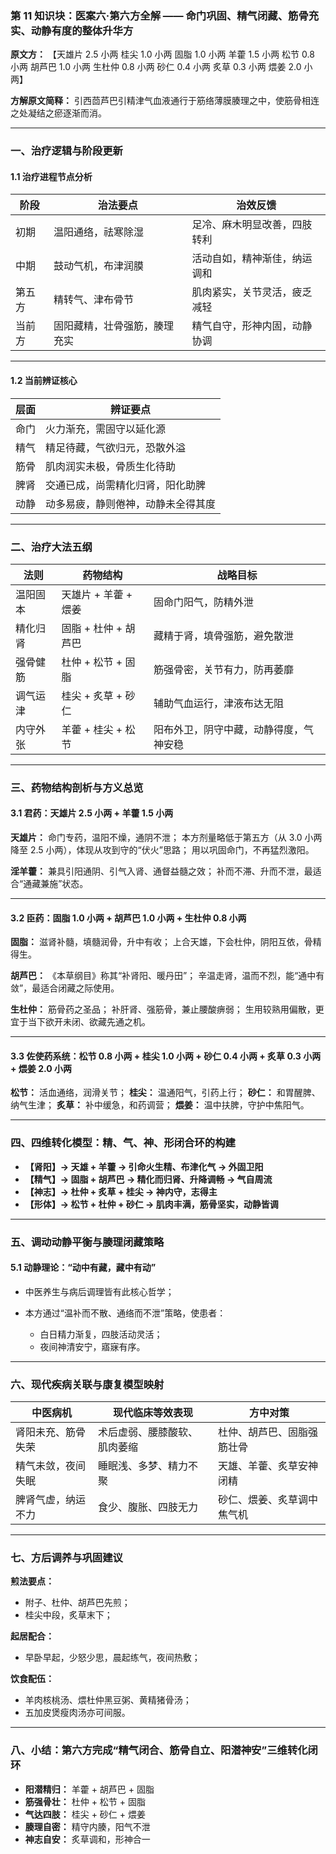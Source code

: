 ### 第 11 知识块：医案六·第六方全解 —— 命门巩固、精气闭藏、筋骨充实、动静有度的整体升华方

**原文方：**
【天雄片 2.5 小两 桂尖 1.0 小两 固脂 1.0 小两 羊藿 1.5 小两 松节 0.8 小两 胡芦巴 1.0 小两 生杜仲 0.8 小两 砂仁 0.4 小两 炙草 0.3 小两 煨姜 2.0 小两】

**方解原文简释：**
引西茴芦巴引精津气血液通行于筋络薄膜腠理之中，使筋骨相连之处凝结之瘀逐渐而消。

---

### 一、治疗逻辑与阶段更新

#### 1.1 治疗进程节点分析

| 阶段   | 治法要点                     | 治效反馈                     |
| ------ | ---------------------------- | ---------------------------- |
| 初期   | 温阳通络，祛寒除湿           | 足冷、麻木明显改善，四肢转利 |
| 中期   | 鼓动气机，布津润膜           | 活动自如，精神渐佳，纳运调和 |
| 第五方 | 精转气、津布骨节             | 肌肉紧实，关节灵活，疲乏减轻 |
| 当前方 | 固阳藏精，壮骨强筋，腠理充实 | 精气自守，形神内固，动静协调 |

---

#### 1.2 当前辨证核心

| 层面 | 辨证要点                           |
| ---- | ---------------------------------- |
| 命门 | 火力渐充，需固守以延化源           |
| 精气 | 精足待藏，气欲归元，恐散外溢       |
| 筋骨 | 肌肉润实未极，骨质生化待助         |
| 脾肾 | 交通已成，尚需精化归肾，阳化助脾   |
| 动静 | 动多易疲，静则倦神，动静未全得其度 |

---

### 二、治疗大法五纲

| 法则     | 药物结构             | 战略目标                               |
| -------- | -------------------- | -------------------------------------- |
| 温阳固本 | 天雄片 + 羊藿 + 煨姜 | 固命门阳气，防精外泄                   |
| 精化归肾 | 固脂 + 杜仲 + 胡芦巴 | 藏精于肾，填骨强筋，避免散泄           |
| 强骨健筋 | 杜仲 + 松节 + 固脂   | 筋强骨密，关节有力，防再萎靡           |
| 调气运津 | 桂尖 + 炙草 + 砂仁   | 辅助气血运行，津液布达无阻             |
| 内守外张 | 羊藿 + 桂尖 + 松节   | 阳布外卫，阴守中藏，动静得度，气神安稳 |

---

### 三、药物结构剖析与方义总览

#### 3.1 君药：天雄片 2.5 小两 + 羊藿 1.5 小两

**天雄片：**
命门专药，温阳不燥，通阴不泄；
本方剂量略低于第五方（从 3.0 小两降至 2.5 小两），体现从攻到守的“伏火”思路；
用以巩固命门，不再猛烈激阳。

**淫羊藿：**
兼具引阳通阴、引气入肾、通督益髓之效；
补而不滞、升而不泄，最适合“通藏兼施”状态。

---

#### 3.2 臣药：固脂 1.0 小两 + 胡芦巴 1.0 小两 + 生杜仲 0.8 小两

**固脂：**
滋肾补髓，填髓润骨，升中有收；
上合天雄，下会杜仲，阴阳互依，骨精得生。

**胡芦巴：**
《本草纲目》称其“补肾阳、暖丹田”；
辛温走肾，温而不烈，能“通中有敛”，最适合闭藏之际使用。

**生杜仲：**
筋骨药之圣品；
补肝肾、强筋骨，兼止腰酸痹弱；
生用较熟用偏散，更宜于当下欲开未闭、欲藏先通之机。

---

#### 3.3 佐使药系统：松节 0.8 小两 + 桂尖 1.0 小两 + 砂仁 0.4 小两 + 炙草 0.3 小两 + 煨姜 2.0 小两

**松节：** 活血通络，润滑关节；
**桂尖：** 温通阳气，引药上行；
**砂仁：** 和胃醒脾、纳气生津；
**炙草：** 补中缓急，和药调营；
**煨姜：** 温中扶脾，守护中焦阳气。

---

### 四、四维转化模型：精、气、神、形闭合环的构建

- **【肾阳】→ 天雄 + 羊藿 → 引命火生精、布津化气 → 外固卫阳**
- **【精气】→ 固脂 + 胡芦巴 → 精化而归肾、升降调畅 → 气自周流**
- **【神志】→ 杜仲 + 炙草 + 桂尖 → 神内守，志得主**
- **【形体】→ 松节 + 杜仲 + 砂仁 → 肌肉丰满，筋骨坚实，动静皆调**

---

### 五、调动动静平衡与腠理闭藏策略

#### 5.1 动静理论：“动中有藏，藏中有动”

- 中医养生与病后调理皆有此核心哲学；
- 本方通过“温补而不散、通络而不泄”策略，使患者：

  - 白日精力渐复，四肢活动灵活；
  - 夜间神清安宁，寤寐有序。

---

### 六、现代疾病关联与康复模型映射

| 中医病机           | 现代临床等效表现             | 方中对策                   |
| ------------------ | ---------------------------- | -------------------------- |
| 肾阳未充、筋骨失荣 | 术后虚弱、腰膝酸软、肌肉萎缩 | 杜仲、胡芦巴、固脂强筋壮骨 |
| 精气未敛，夜间失眠 | 睡眠浅、多梦、精力不聚       | 天雄、羊藿、炙草安神闭精   |
| 脾肾气虚，纳运不力 | 食少、腹胀、四肢无力         | 砂仁、煨姜、炙草调中焦气机 |

---

### 七、方后调养与巩固建议

**煎法要点：**

- 附子、杜仲、胡芦巴先煎；
- 桂尖中段，炙草末下；

**起居配合：**

- 早卧早起，少怒少思，晨起练气，夜间热敷；

**饮食配伍：**

- 羊肉核桃汤、煨杜仲黑豆粥、黄精猪骨汤；
- 五加皮煲瘦肉汤亦可间服。

---

### 八、小结：第六方完成“精气闭合、筋骨自立、阳潜神安”三维转化闭环

- **阳潜精归：** 羊藿 + 胡芦巴 + 固脂
- **筋强骨壮：** 杜仲 + 松节 + 固脂
- **气达四肢：** 桂尖 + 砂仁 + 煨姜
- **腠理自密：** 精守内腠，阳气不泄
- **神志自安：** 炙草调和，形神合一
